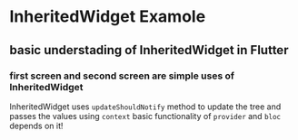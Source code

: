 # InheritedWidget Examole 

## basic understading of InheritedWidget in Flutter

### first screen and second screen are simple uses of InheritedWidget
InheritedWidget uses `updateShouldNotify` method to update the tree and passes the values using `context`
basic functionality of `provider` and `bloc` depends on it!
